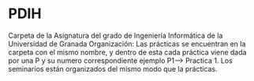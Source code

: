 # PDIH
Carpeta de la Asignatura del grado de Ingeniería Informática de la Universidad de Granada
Organización:
Las prácticas se encuentran en la carpeta con el mismo nombre, y dentro de esta cada práctica viene dada por una P y su numero correspondiente ejemplo P1--> Practica 1.
Los seminarios están organizados del mismo modo que la prácticas.
